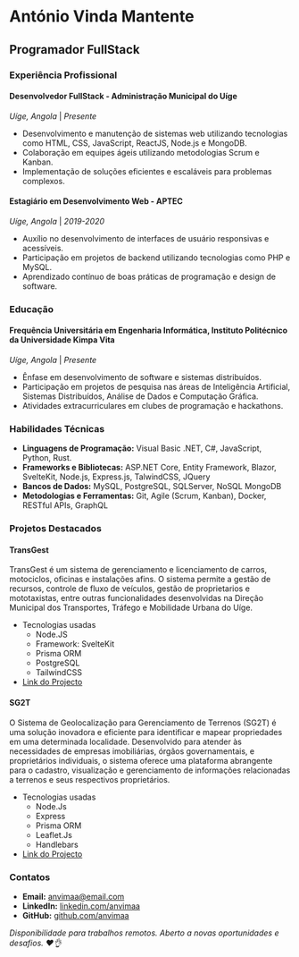
# António Vinda Mantente

## Programador FullStack

### Experiência Profissional

#### Desenvolvedor FullStack - Administração Municipal do Uíge

*Uíge, Angola* | *Presente*

- Desenvolvimento e manutenção de sistemas web utilizando tecnologias como HTML, CSS, JavaScript, ReactJS, Node.js e MongoDB.
- Colaboração em equipes ágeis utilizando metodologias Scrum e Kanban.
- Implementação de soluções eficientes e escaláveis para problemas complexos.

#### Estagiário em Desenvolvimento Web - APTEC

*Uíge, Angola* | *2019-2020*

- Auxílio no desenvolvimento de interfaces de usuário responsivas e acessíveis.
- Participação em projetos de backend utilizando tecnologias como PHP e MySQL.
- Aprendizado contínuo de boas práticas de programação e design de software.

### Educação

#### Frequência Universitária em Engenharia Informática, Instituto Politécnico da Universidade Kimpa Vita

*Uíge, Angola* | *Presente*

- Ênfase em desenvolvimento de software e sistemas distribuídos.
- Participação em projetos de pesquisa nas áreas de Inteligência Artificial, Sistemas Distribuídos, Análise de Dados e Computação Gráfica.
- Atividades extracurriculares em clubes de programação e hackathons.

### Habilidades Técnicas

- **Linguagens de Programação:** Visual Basic .NET, C#, JavaScript, Python, Rust.
- **Frameworks e Bibliotecas:** ASP.NET Core, Entity Framework, Blazor, SvelteKit, Node.js, Express.js, TalwindCSS, JQuery
- **Bancos de Dados:** MySQL, PostgreSQL, SQLServer, NoSQL MongoDB
- **Metodologias e Ferramentas:** Git, Agile (Scrum, Kanban), Docker, RESTful APIs, GraphQL

### Projetos Destacados

#### TransGest

TransGest é um sistema de gerenciamento e licenciamento de carros, motociclos, oficinas e instalações afins. O sistema permite a gestão de recursos, controle de fluxo de veículos, gestão de proprietarios e mototaxistas, entre outras funcionalidades desenvolvidas na Direção Municipal dos Transportes, Tráfego e Mobilidade Urbana do Uíge.

- Tecnologias usadas
  - Node.JS
  - Framework: SvelteKit
  - Prisma ORM
  - PostgreSQL
  - TailwindCSS
- [Link do Projecto](https://github.com/anvimaa/AMUTRANSAPPv2)

#### SG2T

O Sistema de Geolocalização para Gerenciamento de Terrenos (SG2T) é uma solução inovadora e eficiente para identificar e mapear propriedades em uma determinada localidade. Desenvolvido para atender às necessidades de empresas imobiliárias, órgãos governamentais, e proprietários individuais, o sistema oferece uma plataforma abrangente para o cadastro, visualização e gerenciamento de informações relacionadas a terrenos e seus respectivos proprietários.

- Tecnologias usadas
  - Node.Js
  - Express
  - Prisma ORM
  - Leaflet.Js
  - Handlebars
- [Link do Projecto](https://github.com/anvimaa/sg2t)

### Contatos

- **Email:** <anvimaa@email.com>
- **LinkedIn:** [linkedin.com/anvimaa](https://www.linkedin.com/anvimaa)
- **GitHub:** [github.com/anvimaa](https://www.github.com/anvimaa)

*Disponibilidade para trabalhos remotos. Aberto a novas oportunidades e desafios. ❤️👌*
